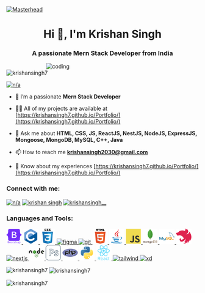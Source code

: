 [![Masterhead](https://media.istockphoto.com/id/1316673513/vector/front-and-back-end-development-responsive-web-design-concept-with-tiny-people-web.jpg?s=1024x1024&w=is&k=20&c=NoxWF3tDxfxK5cfvU5NNfAOE_hp6_3j36bPoaCY6aoA=)](https://rishavchanda.io)

<h1 align="center">Hi 👋, I'm Krishan Singh</h1>
<h3 align="center">A passionate Mern Stack Developer from India</h3>
<img src="https://i.pinimg.com/originals/f1/e7/34/f1e734f9cade86fe737a9aa404ad5677.gif" width="400px" alt="coding" align="right"/>

<p align="left"> <img src="https://komarev.com/ghpvc/?username=krishansingh7&label=Profile%20views&color=0e75b6&style=flat" alt="krishansingh7" /> </p>

<p align="left"> <a href="https://twitter.com/n/a" target="blank"><img src="https://img.shields.io/twitter/follow/n/a?logo=twitter&style=for-the-badge" alt="n/a" /></a> </p>

- 🌱 I’m a passionate **Mern Stack Developer**

- 👨‍💻 All of my projects are available at [https://krishansingh7.github.io/Portfolio/](https://krishansingh7.github.io/Portfolio/)

- 💬 Ask me about **HTML, CSS, JS, ReactJS, NestJS, NodeJS, ExpressJS, Mongoose, MongoDB, MySQL, C++, Java**

- 📫 How to reach me **krishansingh2030@gmail.com**

- 📄 Know about my experiences [https://krishansingh7.github.io/Portfolio/](https://krishansingh7.github.io/Portfolio/)


<h3 align="left">Connect with me:</h3>
<p align="left">
<a href="https://twitter.com/n/a" target="blank"><img align="center" src="https://raw.githubusercontent.com/rahuldkjain/github-profile-readme-generator/master/src/images/icons/Social/twitter.svg" alt="n/a" height="30" width="40" /></a>
<a href="https://linkedin.com/in/krishan singh" target="blank"><img align="center" src="https://raw.githubusercontent.com/rahuldkjain/github-profile-readme-generator/master/src/images/icons/Social/linked-in-alt.svg" alt="krishan singh" height="30" width="40" /></a>
<a href="https://instagram.com/krishansingh__" target="blank"><img align="center" src="https://raw.githubusercontent.com/rahuldkjain/github-profile-readme-generator/master/src/images/icons/Social/instagram.svg" alt="krishansingh__" height="30" width="40" /></a>
</p>

<h3 align="left">Languages and Tools:</h3>
<p align="left"> <a href="https://getbootstrap.com" target="_blank" rel="noreferrer"> <img src="https://raw.githubusercontent.com/devicons/devicon/master/icons/bootstrap/bootstrap-plain-wordmark.svg" alt="bootstrap" width="40" height="40"/> </a> <a href="https://www.cprogramming.com/" target="_blank" rel="noreferrer"> <img src="https://raw.githubusercontent.com/devicons/devicon/master/icons/c/c-original.svg" alt="c" width="40" height="40"/> </a> <a href="https://www.w3schools.com/css/" target="_blank" rel="noreferrer"> <img src="https://raw.githubusercontent.com/devicons/devicon/master/icons/css3/css3-original-wordmark.svg" alt="css3" width="40" height="40"/> </a> <a href="https://www.figma.com/" target="_blank" rel="noreferrer"> <img src="https://www.vectorlogo.zone/logos/figma/figma-icon.svg" alt="figma" width="40" height="40"/> </a> <a href="https://git-scm.com/" target="_blank" rel="noreferrer"> <img src="https://www.vectorlogo.zone/logos/git-scm/git-scm-icon.svg" alt="git" width="40" height="40"/> </a> <a href="https://www.w3.org/html/" target="_blank" rel="noreferrer"> <img src="https://raw.githubusercontent.com/devicons/devicon/master/icons/html5/html5-original-wordmark.svg" alt="html5" width="40" height="40"/> </a> <a href="https://www.java.com" target="_blank" rel="noreferrer"> <img src="https://raw.githubusercontent.com/devicons/devicon/master/icons/java/java-original.svg" alt="java" width="40" height="40"/> </a> <a href="https://developer.mozilla.org/en-US/docs/Web/JavaScript" target="_blank" rel="noreferrer"> <img src="https://raw.githubusercontent.com/devicons/devicon/master/icons/javascript/javascript-original.svg" alt="javascript" width="40" height="40"/> </a> <a href="https://www.mongodb.com/" target="_blank" rel="noreferrer"> <img src="https://raw.githubusercontent.com/devicons/devicon/master/icons/mongodb/mongodb-original-wordmark.svg" alt="mongodb" width="40" height="40"/> </a> <a href="https://www.mysql.com/" target="_blank" rel="noreferrer"> <img src="https://raw.githubusercontent.com/devicons/devicon/master/icons/mysql/mysql-original-wordmark.svg" alt="mysql" width="40" height="40"/> </a> <a href="https://nestjs.com/" target="_blank" rel="noreferrer"> <img src="https://raw.githubusercontent.com/devicons/devicon/master/icons/nestjs/nestjs-plain.svg" alt="nestjs" width="40" height="40"/> </a> <a href="https://nextjs.org/" target="_blank" rel="noreferrer"> <img src="https://cdn.worldvectorlogo.com/logos/nextjs-2.svg" alt="nextjs" width="40" height="40"/> </a> <a href="https://nodejs.org" target="_blank" rel="noreferrer"> <img src="https://raw.githubusercontent.com/devicons/devicon/master/icons/nodejs/nodejs-original-wordmark.svg" alt="nodejs" width="40" height="40"/> </a> <a href="https://www.photoshop.com/en" target="_blank" rel="noreferrer"> <img src="https://raw.githubusercontent.com/devicons/devicon/master/icons/photoshop/photoshop-line.svg" alt="photoshop" width="40" height="40"/> </a> <a href="https://www.php.net" target="_blank" rel="noreferrer"> <img src="https://raw.githubusercontent.com/devicons/devicon/master/icons/php/php-original.svg" alt="php" width="40" height="40"/> </a> <a href="https://www.python.org" target="_blank" rel="noreferrer"> <img src="https://raw.githubusercontent.com/devicons/devicon/master/icons/python/python-original.svg" alt="python" width="40" height="40"/> </a> <a href="https://reactjs.org/" target="_blank" rel="noreferrer"> <img src="https://raw.githubusercontent.com/devicons/devicon/master/icons/react/react-original-wordmark.svg" alt="react" width="40" height="40"/> </a> <a href="https://tailwindcss.com/" target="_blank" rel="noreferrer"> <img src="https://www.vectorlogo.zone/logos/tailwindcss/tailwindcss-icon.svg" alt="tailwind" width="40" height="40"/> </a> <a href="https://www.adobe.com/products/xd.html" target="_blank" rel="noreferrer"> <img src="https://cdn.worldvectorlogo.com/logos/adobe-xd.svg" alt="xd" width="40" height="40"/> </a> </p>

<p><img align="left" src="https://github-readme-stats.vercel.app/api/top-langs?username=krishansingh7&show_icons=true&locale=en&layout=compact" alt="krishansingh7" /></p>

<p>&nbsp;<img align="center" src="https://github-readme-stats.vercel.app/api?username=krishansingh7&show_icons=true&locale=en" alt="krishansingh7" /></p>

<p><img align="center" src="https://github-readme-streak-stats.herokuapp.com/?user=krishansingh7&" alt="krishansingh7" /></p>
